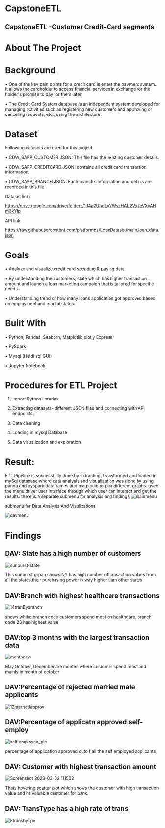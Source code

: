 # CapstoneETL

## CapstoneETL -Customer Credit-Card segments
# About The Project
# Background
•	One of the key pain points for a credit card is enact the payment system. It allows the cardholder to access financial services in exchange for the holder's promise to pay for them later.

•	The Credit Card System database is an independent system developed for managing activities such as registering new customers and approving or canceling requests, etc., using the architecture.
# Dataset
Following datasets are used for this project

•	CDW_SAPP_CUSTOMER.JSON: This file has the existing customer details.

•	CDW_SAPP_CREDITCARD.JSON: contains all credit card transaction information.

•	CDW_SAPP_BRANCH.JSON: Each branch’s information and details are recorded in this file. 
 
 Dataset link:
 
 https://drive.google.com/drive/folders/1J4a2UndLvVWszHAL2VxJeVXyAHm3xYIp
 
 API link
 
 https://raw.githubusercontent.com/platformps/LoanDataset/main/loan_data.json


# Goals
•	Analyze and visualize credit card spending & paying data.

•	By understanding the customers, state which has higher transaction amount and launch a loan marketing campaign that is tailored for specific needs.

•	Understanding trend of how many loans application got approved based on employment and marital status. 
# Built With
•	Python, Pandas,  Seaborn, Matplotlib,plotly Express

•	PySpark 

•	Mysql (Heidi sql GUI)

•	Jupyter Notebook


# Procedures for ETL Project
1.	Import Python libraries 

2.	Extracting datasets- different JSON files and connecting with API endpoints

3.	Data cleaning

4.	Loading in mysql Database

5.	Data visualization and exploration

# Result: 
ETL Pipeline is successfully done by extracting, transformed and loaded in mySql database where data analyais and visualization was done by using panda and pyspark dataframes and matplotlib to plot different graphs.
used the menu driver user interface through which user can interact and get the results. there is a separate submenu for analysis and findings
![mainmenu](https://user-images.githubusercontent.com/118309716/222527007-d9680cee-861b-4509-98be-701c5d3384b1.png)


submenu for Data Analysis And Visulizations


![davmenu](https://user-images.githubusercontent.com/118309716/222527753-adc89b14-a35e-45ba-a6b0-b99b86ff5fc8.png)


# Findings

## DAV: State has a high number of customers

![sunburst-state](https://user-images.githubusercontent.com/118309716/222528306-b0fcf698-b5cf-41ec-bc2c-a27ed3712e2c.png)

 This sunburst grpah shows NY has high number oftransaction values from all the states.their purchasing power is way higher than other states
##  DAV:Branch with highest healthcare transactions
![14tranBybranch](https://user-images.githubusercontent.com/118309716/221956537-91b40300-e049-41ed-955e-0279735added.png)

shows whihc branch code customers spend most on healthcare, branch code 23 has highest value

##  DAV:top 3 months with the largest transaction data
![monthnew](https://user-images.githubusercontent.com/118309716/222532030-6e51d260-f651-4b95-bb60-860466dd7e35.png)


May,October, December are months where customer spend most and mainly in month of october

##  DAV:Percentage of rejected married male applicants
![12marriedapprov](https://user-images.githubusercontent.com/118309716/221957689-86f57437-0a2d-4834-af09-9cd098853ffe.png)



##  DAV:Percentage of applicatn approved  self-employ

![self employed_pie](https://user-images.githubusercontent.com/118309716/222531535-3b1a8b90-7cbc-416d-979c-630860d574e9.png)



percentage of application approved outo f all the self employed applicants

## DAV: Customer with highest transaction amount
![Screenshot 2023-03-02 111502](https://user-images.githubusercontent.com/118309716/222489495-c25be83a-0f0d-45da-ba11-c121baa8a458.png)

Thats hovering scatter plot which shows the customer with high transaction value and its valuable customer for bank.


## DAV: TransType has a high rate of trans
![8transbyTpe](https://user-images.githubusercontent.com/118309716/221957568-51df279e-db89-4772-a1b6-e3f44ec12836.png)













